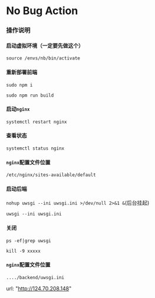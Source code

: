 # No Bug Action


### 操作说明

#### 启动虚拟环境（一定要先做这个）

`source /envs/nb/bin/activate`



#### 重新部署前端

```sudo npm i```

```sudo npm run build```



#### 启动`nginx`

```systemctl restart nginx```

#### 查看状态

`systemctl status nginx`

#### `nginx`配置文件位置

`/etc/nginx/sites-available/default`





#### 启动后端

`nohup uwsgi --ini uwsgi.ini >/dev/null 2>&1 &`(后台挂起)

`uwsgi --ini uwsgi.ini`

#### 关闭

`ps -ef|grep uwsgi`

`kill -9 xxxxx`

#### `nginx`配置文件位置

`..../backend/uwsgi.ini`



  url: "http://124.70.208.148"
